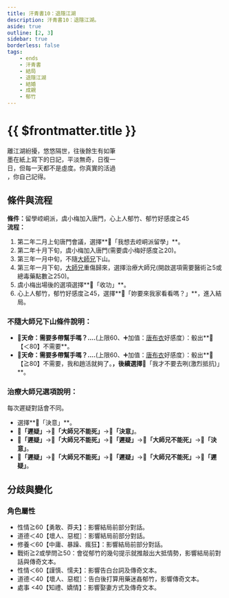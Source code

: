 ```yaml
---
title: 汗青書10：退隱江湖
description: 汗青書10：退隱江湖。
aside: true
outline: [2, 3]
sidebar: true
borderless: false
tags:
    - ends
    - 汗青書
    - 結局
    - 退隱江湖
    - 結婚
    - 成親
    - 郁竹
---
```


# {{ $frontmatter.title }}

<EndBackground no=10 title="退隱江湖">
離江湖紛擾，悠悠隔世，往後餘生有如筆<br>
墨在紙上寫下的日記，平淡無奇，日復一<br>
日，但每一天都不是虛度。你真實的活過<br>
，你自己記得。
</EndBackground>

## 條件與流程

<b>條件：</b>留學崆峒派，<Girl3Icon>虞小梅</Girl3Icon>加入唐門，心上人<Girl6Icon>郁竹</Girl6Icon>、<Girl6Icon>郁竹</Girl6Icon>好感度≧45<br>
<b>流程：</b><br>
1. 第二年二月上旬唐門會議，選擇**📜「我想去崆峒派留學」**。
2. 第二年十月下旬，<Girl3Icon :size="`small`">虞小梅</Girl3Icon>加入唐門(需要<Girl3Icon>虞小梅</Girl3Icon>好感度≧20)。
4. 第三年一月中旬，不隨[大師兄](/people/characters/brother1)下山。
5. 第三年一月下旬，[大師兄](/people/characters/brother1)重傷歸來，選擇治療大師兄(開啟選項需要醫術≧5或總毒藥點數≧250)。
6. <Girl3Icon>虞小梅</Girl3Icon>出場後的選項選擇**📖「收功」**。
7. 心上人<Girl6Icon>郁竹</Girl6Icon>，<Girl6Icon>郁竹</Girl6Icon>好感度≧45，選擇**📖「妳要來我家看看嗎？」**，進入結局。

### 不隨大師兄下山條件說明：
+ 🎲**天命：需要多帶幫手嗎？....**(上限60、➕加值：[唐布衣](/people/characters/brother1)好感度）：骰出**🧾【＜80】不需要**。
+ 🎲**天命：需要多帶幫手嗎？....**(上限60、➕加值：[唐布衣](/people/characters/brother1)好感度）：骰出**🧾【≧80】不需要，我和趙活就夠了。**，後續選擇**📖「我才不要去咧(激烈抵抗)」**。

### 治療大師兄選項說明：
每次遲疑對話會不同。
+ 選擇**📖「決意」**。
+ **📖「遲疑」**→**📖「大師兄不能死」**→**📖「決意」**。
+ **📖「遲疑」**→**📖「大師兄不能死」**→**📖「遲疑」**→**📖「大師兄不能死」**→**📖「決意」**。
+ **📖「遲疑」**→**📖「大師兄不能死」**→**📖「遲疑」**→**📖「大師兄不能死」**→**📖「遲疑」**。

## 分歧與變化

### 角色屬性
+ 性情≧60【勇敢、莽夫】：影響結局前部分對話。
+ 道德＜40【壞人、惡棍］：影響結局前部分對話。
+ 修養＜60【中庸、暴躁、瘋狂】：影響結局前部分對話。
+ 戰術≧2或學問≧50：會從<Girl6Icon>郁竹</Girl6Icon>的幾句提示就推敲出大抵情勢，影響結局前對話與傳奇文本。
+ 性情＜60【謹慎、懦夫】：影響告白台詞及傳奇文本。
+ 道德＜40【壞人、惡棍］：告白後打算用藥迷姦<Girl6Icon>郁竹</Girl6Icon>，影響傳奇文本。
+ 處事 <40【知禮、嬌情】：影響娶妻方式及傳奇文本。
